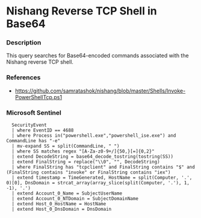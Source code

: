 # Nishang Reverse TCP Shell in Base64
### Description
This query searches for Base64-encoded commands associated with the Nishang reverse TCP shell.
### References
- https://github.com/samratashok/nishang/blob/master/Shells/Invoke-PowerShellTcp.ps1
### Microsoft Sentinel
```kusto
  SecurityEvent
  | where EventID == 4688
  | where Process in("powershell.exe","powershell_ise.exe") and CommandLine has "-e" 
  | mv-expand SS = split(CommandLine, " ") 
  | where SS matches regex "[A-Za-z0-9+/]{50,}[=]{0,2}" 
  | extend DecodeString = base64_decode_tostring(tostring(SS)) 
  | extend FinalString = replace("\\0", "", DecodeString) 
  | where FinalString has "tcpclient" and FinalString contains "$" and (FinalString contains "invoke" or FinalString contains "iex") 
  | extend timestamp = TimeGenerated, HostName = split(Computer, '.', 0)[0], DnsDomain = strcat_array(array_slice(split(Computer, '.'), 1, -1), '.')
  | extend Account_0_Name = SubjectUserName
  | extend Account_0_NTDomain = SubjectDomainName
  | extend Host_0_HostName = HostName
  | extend Host_0_DnsDomain = DnsDomain 
```
